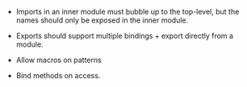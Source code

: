 - Imports in an inner module must bubble up to the top-level, but the names should only be exposed in the inner module.

- Exports should support multiple bindings + export directly from a module.

- Allow macros on patterns

- Bind methods on access.
